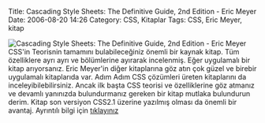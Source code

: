 Title: Cascading Style Sheets: The Definitive Guide, 2nd Edition - Eric Meyer
Date: 2006-08-20 14:26
Category: CSS, Kitaplar
Tags: CSS, Eric Meyer, kitap

![Cascading Style Sheets: The Definitive Guide, 2nd Edition - Eric Meyer][]CSS'in Teorisnin tamamını bulabileceğiniz önemli bir kaynak
kitap. Tüm özelliklere ayrı ayrı ve bölümlerine ayırarak incelenmiş.
Eğer uygulamalı bir kitap arıyorsanız. Eric Meyer'in diğer kitaplarına
göz atın çok güzel ve birebir uygulamalı kitaplarıda var. Adım Adım CSS
çözümleri üreten kitaplarını da inceleyibilebilirsiniz. Ancak ilk başta
CSS teorisi ve özelliklerine göz atmanız ve devamlı yanınızda
bulundurmanız gereken bir kitap mutlaka bulundurun derim. Kitap son
versiyon CSS2.1 üzerine yazılmış olması da önemli bir avantaj. Ayrıntılı
bilgi için [tıklayınız][]

  [Cascading Style Sheets: The Definitive Guide, 2nd Edition - Eric   Meyer]: http://www.fatihhayrioglu.com/images/css_defineguside.thumbnail.gif
  [tıklayınız]: http://www.oreilly.com/catalog/css2/
